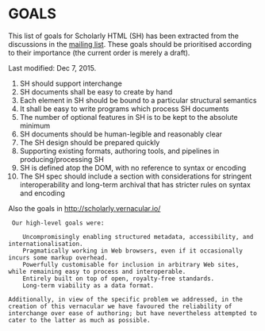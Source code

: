 # GOALS

This list of goals for Scholarly HTML (SH) has been extracted from the discussions in the [mailing list](https://lists.w3.org/Archives/Public/public-scholarlyhtml/). These goals should be prioritised according to their importance (the current order is merely a draft).

Last modified: Dec 7, 2015.

1. SH should support interchange
1. SH documents shall be easy to create by hand
1. Each element in SH should be bound to a particular structural semantics
1. It shall be easy to write programs which process SH documents
1. The number of optional features in SH is to be kept to the absolute minimum
1. SH documents should be human-legible and reasonably clear
1. The SH design should be prepared quickly
1. Supporting existing formats, authoring tools, and pipelines in producing/processing SH
1. SH is defined atop the DOM, with no reference to syntax or encoding
1. The SH spec should include a section with considerations for stringent interoperability and long-term archival that has stricter rules on syntax and encoding

Also the goals in http://scholarly.vernacular.io/ 
```
 Our high-level goals were:

    Uncompromisingly enabling structured metadata, accessibility, and internationalisation.
    Pragmatically working in Web browsers, even if it occasionally incurs some markup overhead.
    Powerfully customisable for inclusion in arbitrary Web sites, while remaining easy to process and interoperable.
    Entirely built on top of open, royalty-free standards.
    Long-term viability as a data format.

Additionally, in view of the specific problem we addressed, in the creation of this vernacular we have favoured the reliability of interchange over ease of authoring; but have nevertheless attempted to cater to the latter as much as possible. 
 ```
 
